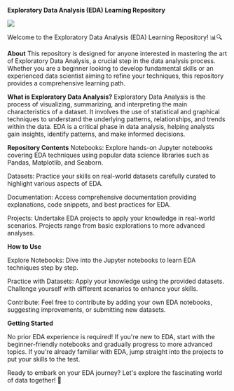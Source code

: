 **Exploratory Data Analysis (EDA) Learning Repository**

<img src="https://i.morioh.com/ff3cc511fb.png">

Welcome to the Exploratory Data Analysis (EDA) Learning Repository! 📊🔍

**About**
This repository is designed for anyone interested in mastering the art of Exploratory Data Analysis, a crucial step in the data analysis process. Whether you are a beginner looking to develop fundamental skills or an experienced data scientist aiming to refine your techniques, this repository provides a comprehensive learning path.

**What is Exploratory Data Analysis?**
Exploratory Data Analysis is the process of visualizing, summarizing, and interpreting the main characteristics of a dataset. It involves the use of statistical and graphical techniques to understand the underlying patterns, relationships, and trends within the data. EDA is a critical phase in data analysis, helping analysts gain insights, identify patterns, and make informed decisions.

**Repository Contents**
Notebooks: Explore hands-on Jupyter notebooks covering EDA techniques using popular data science libraries such as Pandas, Matplotlib, and Seaborn.

Datasets: Practice your skills on real-world datasets carefully curated to highlight various aspects of EDA.

Documentation: Access comprehensive documentation providing explanations, code snippets, and best practices for EDA.

Projects: Undertake EDA projects to apply your knowledge in real-world scenarios. Projects range from basic explorations to more advanced analyses.

**How to Use**

Explore Notebooks: Dive into the Jupyter notebooks to learn EDA techniques step by step.

Practice with Datasets: Apply your knowledge using the provided datasets. Challenge yourself with different scenarios to enhance your skills.

Contribute: Feel free to contribute by adding your own EDA notebooks, suggesting improvements, or submitting new datasets.

**Getting Started**

No prior EDA experience is required! If you're new to EDA, start with the beginner-friendly notebooks and gradually progress to more advanced topics. If you're already familiar with EDA, jump straight into the projects to put your skills to the test.

Ready to embark on your EDA journey? Let's explore the fascinating world of data together! 🚀
